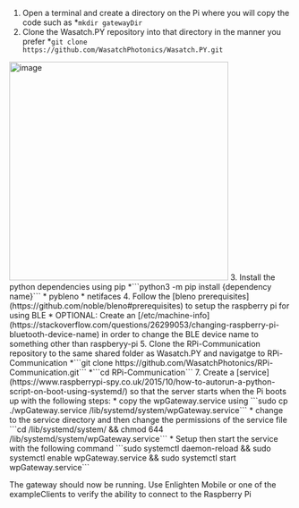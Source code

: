 1. Open a terminal and create a directory on the Pi where you will copy the code such as 
  *```mkdir gatewayDir```
3. Clone the Wasatch.PY repository into that directory in the manner you prefer 
  *```git clone https://github.com/WasatchPhotonics/Wasatch.PY.git```
<img width="391" alt="image" src="https://user-images.githubusercontent.com/62862738/133320198-3d106c11-f691-43ca-83de-1bab3d705e37.png">
3. Install the python dependencies using pip 
  *```python3 -m pip install {dependency name}```
  * pybleno
  * netifaces
4. Follow the [bleno prerequisites](https://github.com/noble/bleno#prerequisites) to setup the raspberry pi for using BLE
  * OPTIONAL: Create an [/etc/machine-info](https://stackoverflow.com/questions/26299053/changing-raspberry-pi-bluetooth-device-name) in order to change the BLE device name to something other than raspberyy-pi
5. Clone the RPi-Communication repository to the same shared folder as Wasatch.PY and navigatge to RPi-Communication 
  *```git clone https://github.com/WasatchPhotonics/RPi-Communication.git```
  *```cd RPi-Communication```
7. Create a [service](https://www.raspberrypi-spy.co.uk/2015/10/how-to-autorun-a-python-script-on-boot-using-systemd/) so that the server starts when the Pi boots up with the following steps:
  * copy the wpGateway.service using ```sudo cp ./wpGateway.service /lib/systemd/system/wpGateway.service```
  * change to the service directory and then change the permissions of the service file ```cd /lib/systemd/system/ && chmod 644 /lib/systemd/system/wpGateway.service```
  * Setup then start the service with the following command ```sudo systemctl daemon-reload && sudo systemctl enable wpGateway.service && sudo systemctl start wpGateway.service```

The gateway should now be running. Use Enlighten Mobile or one of the exampleClients to verify the ability to connect to the Raspberry Pi

